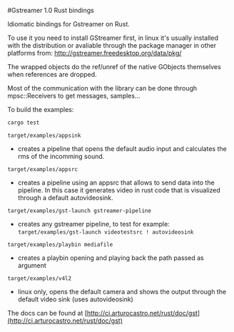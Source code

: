 #Gstreamer 1.0 Rust bindings

Idiomatic bindings for Gstreamer on Rust.

To use it you need to install GStreamer first, in linux it's usually installed with the distribution or avaliable through the package manager in other platforms from: http://gstreamer.freedesktop.org/data/pkg/

The wrapped objects do the ref/unref of the native GObjects themselves when references are dropped.

Most of the communication with the library can be done through mpsc::Receivers to get messages, samples...

To build the examples:

```bash
cargo test
``` 

`target/examples/appsink`

- creates a pipeline that opens the default audio input and calculates the rms of the incomming sound.

`target/examples/appsrc`

- creates a pipeline using an appsrc that allows to send data into the pipeline. In this case it generates video in rust code that is visualized through a default autovideosink.

`target/examples/gst-launch gstreamer-pìpeline`

- creates any gstreamer pipeline, to test for example: `target/examples/gst-launch videotestsrc ! autovideosink`

`target/examples/playbin mediafile`

- creates a playbin opening and playing back the path passed as argument

`target/examples/v4l2`

- linux only, opens the default camera and shows the output through the default video sink (uses autovideosink)


The docs can be found at [http://ci.arturocastro.net/rust/doc/gst](http://ci.arturocastro.net/rust/doc/gst)
